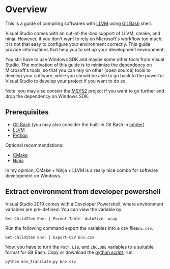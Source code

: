 # Overview
This is a guide of compiling softwares with [LLVM](https://github.com/llvm/llvm-project) using [Git Bash](https://github.com/git-for-windows/git) shell. 

Visual Studio comes with an out-of-the-box support of LLVM, cmake, and ninja. However, if you don't want to rely on Microsoft's workflow too much, it is not that easy to configure your environment correctly. This guide provide informations that help you to set up your development environment. 

You still have to use Windows SDK and maybe some other tools from Visual Studio. The motivation of this guide is to minimize the dependency on Microsoft's tools, so that you can rely on other (open source) tools to develop your software, while you should be able to go back to the powerful Visual Studio to develop your project if you want to do so. 

Note: you may also consier the [MSYS2](https://www.msys2.org/) project if you want to go further and drop the dependency on Windows SDK. 

## Prerequisites
* [Git Bash](https://gitforwindows.org/) (you may also consider the built-in Git Bash in [cmder](https://github.com/cmderdev/cmder/releases))
* [LLVM](https://github.com/llvm/llvm-project/releases)
* [Python](https://www.python.org/downloads/)

Optional recommendations:

* [CMake](https://cmake.org/download)
* [Ninja](https://github.com/ninja-build/ninja/releases)

In my opinion, CMake + Ninja + LLVM is a really nice combo for software development on Windows.

## Extract environment from developer powershell

Visual Studio 2019 comes with a Developer Powershell, where environment variables are pre-defined. You can view the variable by:

`Get-ChildItem Env: | Format-Table -AutoSize -wrap`

Run the following command export the variables into a csv file`Env.csv`.

`Get-ChildItem Env: | Export-CSV Env.csv`

Now, you have to turn the `Path`, `LIB`, and `INCLUDE` variables to a suitable format for Git Bash. 
Copy or download the [python script](script/python/env_translate.py), run:

`python env_translate.py Env.csv`


